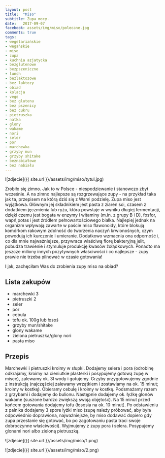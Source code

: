 ```yaml
---
layout: post
title:  "Miso"
subtitle: Zupa mocy.
date:   2017-09-07
facebook: assets/img/miso/polecane.jpg
comments: true
tags:
- wegetariańskie
- wegańskie
- miso
- zupa
- kuchnia azjatycka
- bezglutenowe
- bezpszeniczne
- lunch
- bezlaktozowe
- bez laktozy
- obiad
- kolacja
- vege
- bez glutenu
- bez pszenicy
- bez cukru
- pietruszka
- natka
- glony 
- wakame
- nori
- seler
- por 
- marchewka
- grzyby mun
- grzyby shitake
- beznabiałowe
- bez nabiału
---
```


![zdjecie]({{ site.url }}/assets/img/miso/tytul.jpg)

Zrobiło się zimno. Jak to w Polsce - niespodziewanie i stanowczo zbyt wcześnie. A na zimno najlepsze są rozgrzewające zupy - na przykład taka jak ta, przepisem na którą dziś się z Wami podzielę. 
Zupa miso jest wyjątkowa. Głównym jej składnikiem jest pasta z ziaren soi, czasem z dodatkiem jęczmienia lub ryżu, która powstaje w wyniku długiej fermentacji, dzięki czemu jest bogata w enzymy i witaminy (m.in. z grupy B i D), fosfor, wapń,potas i jest źródłem pełnowartościowego białka. Najlepiej jednak na organizm wpływają zawarte w paście miso flawonoidy, które blokują komórkom rakowym zdolność do tworzenia naczyń krwionośnych, czym powodują ich kurczenie i umieranie. Dodatkowo wzmacnia ona odporność i, co dla mnie najważniejsze, przywraca właściwą florę bakteryjną jelit, pobudza trawienie i stymuluje produkcję kwasów żołądkowych. Ponadto ma jeszcze miliony innych pozytywnych właściwości i co najlepsze - zupy prawie nie trzeba pilnować w czasie gotowania!

I jak, zachęciłam Was do zrobienia zupy miso na obiad?

## Lista zakupów

* marchewki 3
* pietruszki 2
* seler
* por
* cebula
* tofu ok. 100g lub łosoś 
* grzyby mun/shitake
* glony wakame
* zielona pietruszka/glony nori
* pasta miso

## Przepis

Marchewki i pietruszki kroimy w słupki. Dodajemy selera i pora (odrobinę odkrajamy, kroimy na cieniutkie plasterki i posypujemy gotową zupę w misce), zalewamy ok. 3l wody i gotujemy. Grzyby przygotowujemy zgodnie z instrukcją (najczęściej zalewamy wrzątkiem i zostawiamy na ok. 15 minut; kroimy w kostkę). Obieramy cebulę i kroimy w kostkę. Podsmażamy razem z grzybami i dodajemy do bulionu. Następnie dodajemy ok. łyżkę glonów wakame (suszone bardzo zwiększą swoją objętość). Na 15 minut przed końcem gotowania dodajemy tofu (łososia na ok. 10 minut). Po odstawieniu z palnika dodajemy 3 spore łyżki miso (zupę należy próbować, aby była odpowiednio doprawiona, najważniejsze, by miso dodawać dopiero gdy zupa przestanie się gotować, bo po zagotowaniu pasta traci swoje dobroczynne właściwości). Wyjmujemy z zupy pora i selera. Posypujemy glonami nori albo zieloną pietruszką.

![zdjecie]({{ site.url }}/assets/img/miso/1.png)

![zdjecie]({{ site.url }}/assets/img/miso/2.png)